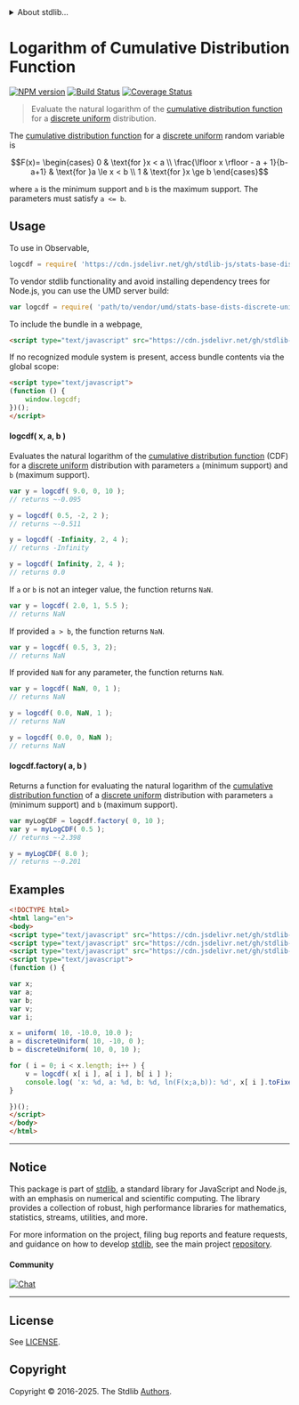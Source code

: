 <!--

@license Apache-2.0

Copyright (c) 2018 The Stdlib Authors.

Licensed under the Apache License, Version 2.0 (the "License");
you may not use this file except in compliance with the License.
You may obtain a copy of the License at

   http://www.apache.org/licenses/LICENSE-2.0

Unless required by applicable law or agreed to in writing, software
distributed under the License is distributed on an "AS IS" BASIS,
WITHOUT WARRANTIES OR CONDITIONS OF ANY KIND, either express or implied.
See the License for the specific language governing permissions and
limitations under the License.

-->


<details>
  <summary>
    About stdlib...
  </summary>
  <p>We believe in a future in which the web is a preferred environment for numerical computation. To help realize this future, we've built stdlib. stdlib is a standard library, with an emphasis on numerical and scientific computation, written in JavaScript (and C) for execution in browsers and in Node.js.</p>
  <p>The library is fully decomposable, being architected in such a way that you can swap out and mix and match APIs and functionality to cater to your exact preferences and use cases.</p>
  <p>When you use stdlib, you can be absolutely certain that you are using the most thorough, rigorous, well-written, studied, documented, tested, measured, and high-quality code out there.</p>
  <p>To join us in bringing numerical computing to the web, get started by checking us out on <a href="https://github.com/stdlib-js/stdlib">GitHub</a>, and please consider <a href="https://opencollective.com/stdlib">financially supporting stdlib</a>. We greatly appreciate your continued support!</p>
</details>

# Logarithm of Cumulative Distribution Function

[![NPM version][npm-image]][npm-url] [![Build Status][test-image]][test-url] [![Coverage Status][coverage-image]][coverage-url] <!-- [![dependencies][dependencies-image]][dependencies-url] -->

> Evaluate the natural logarithm of the [cumulative distribution function][cdf] for a [discrete uniform][discrete-uniform-distribution] distribution.

<section class="intro">

The [cumulative distribution function][cdf] for a [discrete uniform][discrete-uniform-distribution] random variable is

<!-- <equation class="equation" label="eq:discrete_uniform_cdf" align="center" raw="F(x)= \begin{cases} 0 & \text{for }x < a \\ \frac{\lfloor x \rfloor - a + 1}{b-a+1} & \text{for }a \le x < b \\ 1 & \text{for }x \ge b \end{cases}" alt="Cumulative distribution function for a discrete uniform distribution."> -->

```math
F(x)= \begin{cases} 0 & \text{for }x < a \\ \frac{\lfloor x \rfloor - a + 1}{b-a+1} & \text{for }a \le x < b \\ 1 & \text{for }x \ge b \end{cases}
```

<!-- <div class="equation" align="center" data-raw-text="F(x)= \begin{cases} 0 &amp; \text{for }x &lt; a \\ \frac{\lfloor x \rfloor - a + 1}{b-a+1} &amp; \text{for }a \le x &lt; b \\ 1 &amp; \text{for }x \ge b \end{cases}" data-equation="eq:discrete_uniform_cdf">
    <img src="https://cdn.jsdelivr.net/gh/stdlib-js/stdlib@591cf9d5c3a0cd3c1ceec961e5c49d73a68374cb/lib/node_modules/@stdlib/stats/base/dists/discrete-uniform/logcdf/docs/img/equation_discrete_uniform_cdf.svg" alt="Cumulative distribution function for a discrete uniform distribution.">
    <br>
</div> -->

<!-- </equation> -->

where `a` is the minimum support and `b` is the maximum support. The parameters must satisfy `a <= b`.

</section>

<!-- /.intro -->



<section class="usage">

## Usage

To use in Observable,

```javascript
logcdf = require( 'https://cdn.jsdelivr.net/gh/stdlib-js/stats-base-dists-discrete-uniform-logcdf@umd/browser.js' )
```

To vendor stdlib functionality and avoid installing dependency trees for Node.js, you can use the UMD server build:

```javascript
var logcdf = require( 'path/to/vendor/umd/stats-base-dists-discrete-uniform-logcdf/index.js' )
```

To include the bundle in a webpage,

```html
<script type="text/javascript" src="https://cdn.jsdelivr.net/gh/stdlib-js/stats-base-dists-discrete-uniform-logcdf@umd/browser.js"></script>
```

If no recognized module system is present, access bundle contents via the global scope:

```html
<script type="text/javascript">
(function () {
    window.logcdf;
})();
</script>
```

#### logcdf( x, a, b )

Evaluates the natural logarithm of the [cumulative distribution function][cdf] (CDF) for a [discrete uniform][discrete-uniform-distribution] distribution with parameters `a` (minimum support) and `b` (maximum support).

```javascript
var y = logcdf( 9.0, 0, 10 );
// returns ~-0.095

y = logcdf( 0.5, -2, 2 );
// returns ~-0.511

y = logcdf( -Infinity, 2, 4 );
// returns -Infinity

y = logcdf( Infinity, 2, 4 );
// returns 0.0
```

If `a` or `b` is not an integer value, the function returns `NaN`.

```javascript
var y = logcdf( 2.0, 1, 5.5 );
// returns NaN
```

If provided `a > b`, the function returns `NaN`.

```javascript
var y = logcdf( 0.5, 3, 2);
// returns NaN
```

If provided `NaN` for any parameter, the function returns `NaN`.

```javascript
var y = logcdf( NaN, 0, 1 );
// returns NaN

y = logcdf( 0.0, NaN, 1 );
// returns NaN

y = logcdf( 0.0, 0, NaN );
// returns NaN
```

#### logcdf.factory( a, b )

Returns a function for evaluating the natural logarithm of the [cumulative distribution function][cdf] of a [discrete uniform][discrete-uniform-distribution] distribution with parameters `a` (minimum support) and `b` (maximum support).

```javascript
var myLogCDF = logcdf.factory( 0, 10 );
var y = myLogCDF( 0.5 );
// returns ~-2.398

y = myLogCDF( 8.0 );
// returns ~-0.201
```

</section>

<!-- /.usage -->

<section class="examples">

## Examples

<!-- eslint no-undef: "error" -->

```html
<!DOCTYPE html>
<html lang="en">
<body>
<script type="text/javascript" src="https://cdn.jsdelivr.net/gh/stdlib-js/random-array-uniform@umd/browser.js"></script>
<script type="text/javascript" src="https://cdn.jsdelivr.net/gh/stdlib-js/random-array-discrete-uniform@umd/browser.js"></script>
<script type="text/javascript" src="https://cdn.jsdelivr.net/gh/stdlib-js/stats-base-dists-discrete-uniform-logcdf@umd/browser.js"></script>
<script type="text/javascript">
(function () {

var x;
var a;
var b;
var v;
var i;

x = uniform( 10, -10.0, 10.0 );
a = discreteUniform( 10, -10, 0 );
b = discreteUniform( 10, 0, 10 );

for ( i = 0; i < x.length; i++ ) {
    v = logcdf( x[ i ], a[ i ], b[ i ] );
    console.log( 'x: %d, a: %d, b: %d, ln(F(x;a,b)): %d', x[ i ].toFixed( 4 ), a[ i ], b[ i ], v.toFixed( 4 ) );
}

})();
</script>
</body>
</html>
```

</section>

<!-- /.examples -->

<!-- C interface documentation. -->



<!-- Section to include cited references. If references are included, add a horizontal rule *before* the section. Make sure to keep an empty line after the `section` element and another before the `/section` close. -->

<section class="references">

</section>

<!-- /.references -->

<!-- Section for related `stdlib` packages. Do not manually edit this section, as it is automatically populated. -->

<section class="related">

</section>

<!-- /.related -->

<!-- Section for all links. Make sure to keep an empty line after the `section` element and another before the `/section` close. -->


<section class="main-repo" >

* * *

## Notice

This package is part of [stdlib][stdlib], a standard library for JavaScript and Node.js, with an emphasis on numerical and scientific computing. The library provides a collection of robust, high performance libraries for mathematics, statistics, streams, utilities, and more.

For more information on the project, filing bug reports and feature requests, and guidance on how to develop [stdlib][stdlib], see the main project [repository][stdlib].

#### Community

[![Chat][chat-image]][chat-url]

---

## License

See [LICENSE][stdlib-license].


## Copyright

Copyright &copy; 2016-2025. The Stdlib [Authors][stdlib-authors].

</section>

<!-- /.stdlib -->

<!-- Section for all links. Make sure to keep an empty line after the `section` element and another before the `/section` close. -->

<section class="links">

[npm-image]: http://img.shields.io/npm/v/@stdlib/stats-base-dists-discrete-uniform-logcdf.svg
[npm-url]: https://npmjs.org/package/@stdlib/stats-base-dists-discrete-uniform-logcdf

[test-image]: https://github.com/stdlib-js/stats-base-dists-discrete-uniform-logcdf/actions/workflows/test.yml/badge.svg?branch=main
[test-url]: https://github.com/stdlib-js/stats-base-dists-discrete-uniform-logcdf/actions/workflows/test.yml?query=branch:main

[coverage-image]: https://img.shields.io/codecov/c/github/stdlib-js/stats-base-dists-discrete-uniform-logcdf/main.svg
[coverage-url]: https://codecov.io/github/stdlib-js/stats-base-dists-discrete-uniform-logcdf?branch=main

<!--

[dependencies-image]: https://img.shields.io/david/stdlib-js/stats-base-dists-discrete-uniform-logcdf.svg
[dependencies-url]: https://david-dm.org/stdlib-js/stats-base-dists-discrete-uniform-logcdf/main

-->

[chat-image]: https://img.shields.io/gitter/room/stdlib-js/stdlib.svg
[chat-url]: https://app.gitter.im/#/room/#stdlib-js_stdlib:gitter.im

[stdlib]: https://github.com/stdlib-js/stdlib

[stdlib-authors]: https://github.com/stdlib-js/stdlib/graphs/contributors

[umd]: https://github.com/umdjs/umd
[es-module]: https://developer.mozilla.org/en-US/docs/Web/JavaScript/Guide/Modules

[deno-url]: https://github.com/stdlib-js/stats-base-dists-discrete-uniform-logcdf/tree/deno
[deno-readme]: https://github.com/stdlib-js/stats-base-dists-discrete-uniform-logcdf/blob/deno/README.md
[umd-url]: https://github.com/stdlib-js/stats-base-dists-discrete-uniform-logcdf/tree/umd
[umd-readme]: https://github.com/stdlib-js/stats-base-dists-discrete-uniform-logcdf/blob/umd/README.md
[esm-url]: https://github.com/stdlib-js/stats-base-dists-discrete-uniform-logcdf/tree/esm
[esm-readme]: https://github.com/stdlib-js/stats-base-dists-discrete-uniform-logcdf/blob/esm/README.md
[branches-url]: https://github.com/stdlib-js/stats-base-dists-discrete-uniform-logcdf/blob/main/branches.md

[stdlib-license]: https://raw.githubusercontent.com/stdlib-js/stats-base-dists-discrete-uniform-logcdf/main/LICENSE

[cdf]: https://en.wikipedia.org/wiki/Cumulative_distribution_function

[discrete-uniform-distribution]: https://en.wikipedia.org/wiki/Discrete_uniform_distribution

</section>

<!-- /.links -->

